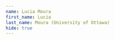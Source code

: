 ```yaml
--- 
name: Lucia Moura  
first_name: Lucia 
last_name: Moura (University of Ottawa) 
hide: true 
--- 
```

 
 